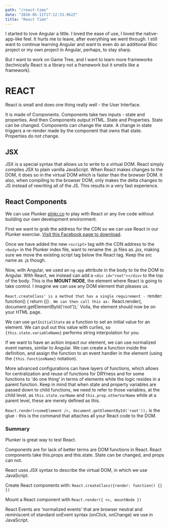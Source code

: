 ```yaml
---
path: "/react-time"
date: "2016-05-11T17:12:33.962Z"
title: "React Time"
---
```


I started to love Angular a little. I loved the ease of use, I loved the native-app-like feel. It hurts me to leave, after everything we went through. I still want to continue learning Angular and want to even do an additional Bloc project or my own project in Angular, perhaps, to stay sharp.

But I want to work on Game Tree, and I want to learn more frameworks (technically React is a library not a framework but it smells like a framework).

# REACT
React is small and does one thing really well - the User Interface.

It is made of Components. Components take two inputs - state and properties. And then Components output HTML. State and Properties. State can be changed. Components can change the state. A change in state triggers a re-render made by the component that owns that state. Properties do not change.

## JSX
JSX is a special syntax that allows us to write to a virtual DOM. React simply compiles JSX to plain vanilla JavaScript. When React makes changes to the DOM, it does so in the virtual DOM which is faster than the browser DOM. It also, when compiling to the browser DOM, only makes the delta changes to JS instead of rewriting all of the JS. This results in a very fast experience.

## React Components
We can use Plunker [plnkr.co](plnkr.co) to play with React or any live code without building our own development environment.

First we want to grab the address for the CDN so we can use React in our Plunker exercise. [Visit this Facebook page to download](https://facebook.github.io/react/downloads.html).

Once we have added the new `<script>` tag with the CDN address to the `<body>` in the Plunker index file, want to rename the .js files as .jsx, making sure we move the existing script tag below the React tag. Keep the src name as .js though.

Now, with Angular, we used an `ng-app` attribute in the body to tie the DOM to Angular. With React, we instead can add a `<div id="root"></div>` to the top of the body. This is the **MOUNT NODE**, the element where React is going to take control. I imagine we can use any DOM element that pleases us.

`React.createClass' is a method that has a single requirement - `render: function() { return (<someElement>)}`. We can then call this as: `React.render(<someElement>, document.getElementById('root'));` Voila, the element should now be on your HTML page.

We can use `getInitialState` as a function to set an initial value for an element. We can pull out this value with curlies, so `{this.state.variableName}` performs string interpolation for you.

If we want to have an action impact our element, we can use normalized event names, similar to Angular. We can create a function inside the definition, and assign the function to an event handler in the element (using the `{this.functionName}` notation).

More advanced configurations can have layers of functions, which allows for centralization and reuse of functions for DRYness and for some functions to 'do one thing' in terms of elements while the logic resides in a parent function. Keep in mind that when state and property variables are passed down to child functions, we need to refer to those variables, at the child level, as `this.state.varName` and `this.prop.otherVarName` while at a parent level, these are merely defined as this.

`React.render(<someElement />, document.getElementById('root'));` is the glue - this is the command that attaches all your React code to the DOM.

### Summary
Plunker is great way to test React.

Components are for lack of better terms are DOM functions in React. React components take this.props and this.state.  State can be changed, and props can not.

React uses JSX syntax to describe the virtual DOM, in which we use JavaScript.

Create React components with: `React.createClass({render: function() {} })`

Mount a React component with `React.render({ <>, mountNode })`

React Events are 'normalized events' that are browser neutral and reminiscent of standard onEvent syntax (onClick, onChange) we use in JavaScript.
